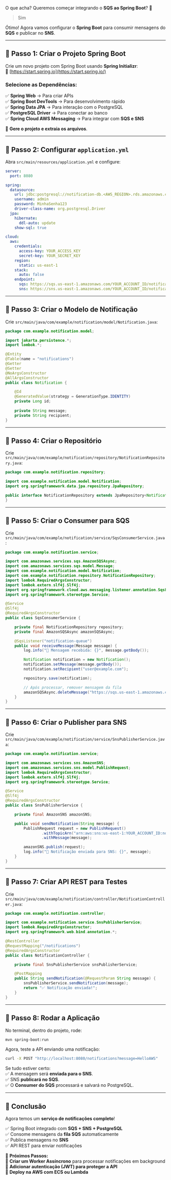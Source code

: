 
O que acha? Queremos começar integrando o **SQS ao Spring Boot**? 🚀

> Sim

Ótimo! Agora vamos configurar o **Spring Boot** para consumir mensagens do **SQS** e publicar no **SNS**.  

---

## **📌 Passo 1: Criar o Projeto Spring Boot**
Crie um novo projeto com Spring Boot usando **Spring Initializr**:  
🔗 [https://start.spring.io](https://start.spring.io/)  

### **Selecione as Dependências:**
✅ **Spring Web** → Para criar APIs  
✅ **Spring Boot DevTools** → Para desenvolvimento rápido  
✅ **Spring Data JPA** → Para interação com o PostgreSQL  
✅ **PostgreSQL Driver** → Para conectar ao banco  
✅ **Spring Cloud AWS Messaging** → Para integrar com **SQS e SNS**  

📌 **Gere o projeto e extraia os arquivos**.

---

## **📌 Passo 2: Configurar `application.yml`**
Abra `src/main/resources/application.yml` e configure:

```yaml
server:
  port: 8080

spring:
  datasource:
    url: jdbc:postgresql://notification-db.<AWS_REGION>.rds.amazonaws.com:5432/postgres
    username: admin
    password: MinhaSenha123
    driver-class-name: org.postgresql.Driver
  jpa:
    hibernate:
      ddl-auto: update
    show-sql: true

cloud:
  aws:
    credentials:
      access-key: YOUR_ACCESS_KEY
      secret-key: YOUR_SECRET_KEY
    region:
      static: us-east-1
    stack:
      auto: false
    endpoint:
      sqs: https://sqs.us-east-1.amazonaws.com/YOUR_ACCOUNT_ID/notification-queue
      sns: https://sns.us-east-1.amazonaws.com/YOUR_ACCOUNT_ID/notification-topic
```

---

## **📌 Passo 3: Criar o Modelo de Notificação**
Crie `src/main/java/com/example/notification/model/Notification.java`:

```java
package com.example.notification.model;

import jakarta.persistence.*;
import lombok.*;

@Entity
@Table(name = "notifications")
@Getter
@Setter
@NoArgsConstructor
@AllArgsConstructor
public class Notification {

    @Id
    @GeneratedValue(strategy = GenerationType.IDENTITY)
    private Long id;
    
    private String message;
    private String recipient;
}
```

---

## **📌 Passo 4: Criar o Repositório**
Crie `src/main/java/com/example/notification/repository/NotificationRepository.java`:

```java
package com.example.notification.repository;

import com.example.notification.model.Notification;
import org.springframework.data.jpa.repository.JpaRepository;

public interface NotificationRepository extends JpaRepository<Notification, Long> {
}
```

---

## **📌 Passo 5: Criar o Consumer para SQS**
Crie `src/main/java/com/example/notification/service/SqsConsumerService.java`:

```java
package com.example.notification.service;

import com.amazonaws.services.sqs.AmazonSQSAsync;
import com.amazonaws.services.sqs.model.Message;
import com.example.notification.model.Notification;
import com.example.notification.repository.NotificationRepository;
import lombok.RequiredArgsConstructor;
import lombok.extern.slf4j.Slf4j;
import org.springframework.cloud.aws.messaging.listener.annotation.SqsListener;
import org.springframework.stereotype.Service;

@Service
@Slf4j
@RequiredArgsConstructor
public class SqsConsumerService {

    private final NotificationRepository repository;
    private final AmazonSQSAsync amazonSQSAsync;

    @SqsListener("notification-queue")
    public void receiveMessage(Message message) {
        log.info("📩 Mensagem recebida: {}", message.getBody());

        Notification notification = new Notification();
        notification.setMessage(message.getBody());
        notification.setRecipient("user@example.com");

        repository.save(notification);

        // Após processar, remover mensagem da fila
        amazonSQSAsync.deleteMessage("https://sqs.us-east-1.amazonaws.com/YOUR_ACCOUNT_ID/notification-queue", message.getReceiptHandle());
    }
}
```

---

## **📌 Passo 6: Criar o Publisher para SNS**
Crie `src/main/java/com/example/notification/service/SnsPublisherService.java`:

```java
package com.example.notification.service;

import com.amazonaws.services.sns.AmazonSNS;
import com.amazonaws.services.sns.model.PublishRequest;
import lombok.RequiredArgsConstructor;
import lombok.extern.slf4j.Slf4j;
import org.springframework.stereotype.Service;

@Service
@Slf4j
@RequiredArgsConstructor
public class SnsPublisherService {

    private final AmazonSNS amazonSNS;

    public void sendNotification(String message) {
        PublishRequest request = new PublishRequest()
                .withTopicArn("arn:aws:sns:us-east-1:YOUR_ACCOUNT_ID:notification-topic")
                .withMessage(message);

        amazonSNS.publish(request);
        log.info("📢 Notificação enviada para SNS: {}", message);
    }
}
```

---

## **📌 Passo 7: Criar API REST para Testes**
Crie `src/main/java/com/example/notification/controller/NotificationController.java`:

```java
package com.example.notification.controller;

import com.example.notification.service.SnsPublisherService;
import lombok.RequiredArgsConstructor;
import org.springframework.web.bind.annotation.*;

@RestController
@RequestMapping("/notifications")
@RequiredArgsConstructor
public class NotificationController {

    private final SnsPublisherService snsPublisherService;

    @PostMapping
    public String sendNotification(@RequestParam String message) {
        snsPublisherService.sendNotification(message);
        return "✅ Notificação enviada!";
    }
}
```

---

## **📌 Passo 8: Rodar a Aplicação**
No terminal, dentro do projeto, rode:

```bash
mvn spring-boot:run
```

Agora, teste a API enviando uma notificação:

```bash
curl -X POST "http://localhost:8080/notifications?message=HelloAWS"
```

Se tudo estiver certo:  
✅ A mensagem será **enviada para o SNS**.  
✅ SNS **publicará no SQS**.  
✅ O **Consumer do SQS** processará e salvará no PostgreSQL.

---

## **🚀 Conclusão**
Agora temos um **serviço de notificações completo**!  

✅ Spring Boot integrado com **SQS + SNS + PostgreSQL**  
✅ Consome mensagens da **fila SQS** automaticamente  
✅ Publica mensagens no **SNS**  
✅ API REST para enviar notificações  

🔹 **Próximos Passos:**  
🔹 **Criar um Worker Assíncrono** para processar notificações em background  
🔹 **Adicionar autenticação (JWT) para proteger a API**  
🔹 **Deploy na AWS com ECS ou Lambda**  
